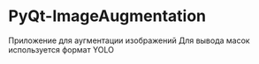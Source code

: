 # PyQt-ImageAugmentation

Приложение для аугментации изображений
Для вывода масок используется формат YOLO
